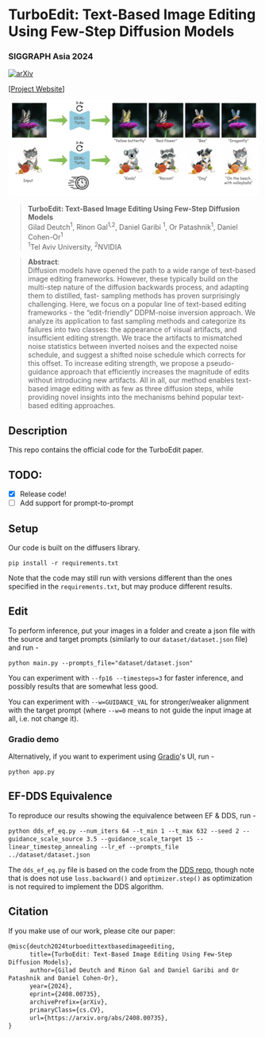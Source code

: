 # TurboEdit: Text-Based Image Editing Using Few-Step Diffusion Models
### SIGGRAPH Asia 2024

[![arXiv](https://img.shields.io/badge/arXiv-2408.00735-b31b1b.svg)](https://arxiv.org/abs/2408.00735)

[[Project Website](https://turboedit-paper.github.io/)]


![alt text](teaser.jpeg)


> **TurboEdit: Text-Based Image Editing Using Few-Step Diffusion Models**<br>
> Gilad Deutch<sup>1</sup>, Rinon Gal<sup>1,2</sup>, Daniel Garibi <sup>1</sup>, Or Patashnik<sup>1</sup>, Daniel Cohen-Or<sup>1</sup> <br>
> <sup>1</sup>Tel Aviv University, <sup>2</sup>NVIDIA

>**Abstract**: <br>
> Diffusion models have opened the path to a wide range of text-based image
editing frameworks. However, these typically build on the multi-step nature
of the diffusion backwards process, and adapting them to distilled, fast-
sampling methods has proven surprisingly challenging. Here, we focus
on a popular line of text-based editing frameworks - the “edit-friendly”
DDPM-noise inversion approach. We analyze its application to fast sampling
methods and categorize its failures into two classes: the appearance of
visual artifacts, and insufficient editing strength. We trace the artifacts to
mismatched noise statistics between inverted noises and the expected noise
schedule, and suggest a shifted noise schedule which corrects for this offset.
To increase editing strength, we propose a pseudo-guidance approach that
efficiently increases the magnitude of edits without introducing new artifacts.
All in all, our method enables text-based image editing with as few as three
diffusion steps, while providing novel insights into the mechanisms behind
popular text-based editing approaches.

## Description
This repo contains the official code for the TurboEdit paper.

## TODO:
- [x] Release code!
- [ ] Add support for prompt-to-prompt

## Setup

Our code is built on the diffusers library.
```
pip install -r requirements.txt
```
Note that the code may still run with versions different than the ones specified in the ```requirements.txt```, but may produce different results.

## Edit
To perform inference, put your images in a folder and create a json file with the source and target prompts (similarly to our ```dataset/dataset.json``` file) and run -
```
python main.py --prompts_file="dataset/dataset.json"
```
You can experiment with ```--fp16 --timesteps=3``` for faster inference, and possibly results that are somewhat less good.

You can experiment with ```--w=GUIDANCE_VAL``` for stronger/weaker alignment with the target prompt (where ```--w=0``` means to not guide the input image at all, i.e. not change it).

### Gradio demo
Alternatively, if you want to experiment using [Gradio](https://www.gradio.app/)'s UI, run -
```
python app.py 
```

## EF-DDS Equivalence
To reproduce our results showing the equivalence between EF & DDS, run -
```
python dds_ef_eq.py --num_iters 64 --t_min 1 --t_max 632 --seed 2 --guidance_scale_source 3.5 --guidance_scale_target 15 --linear_timestep_annealing --lr_ef --prompts_file ../dataset/dataset.json
```
The ```dds_ef_eq.py``` file is based on the code from the [DDS repo](https://github.com/google/prompt-to-prompt/blob/main/DDS_zeroshot.ipynb), though note that is does not use ```loss.backward()``` and ```optimizer.step()``` as optimization is not required to implement the DDS algorithm.

## Citation

If you make use of our work, please cite our paper:

```
@misc{deutch2024turboedittextbasedimageediting,
      title={TurboEdit: Text-Based Image Editing Using Few-Step Diffusion Models}, 
      author={Gilad Deutch and Rinon Gal and Daniel Garibi and Or Patashnik and Daniel Cohen-Or},
      year={2024},
      eprint={2408.00735},
      archivePrefix={arXiv},
      primaryClass={cs.CV},
      url={https://arxiv.org/abs/2408.00735}, 
}
```
